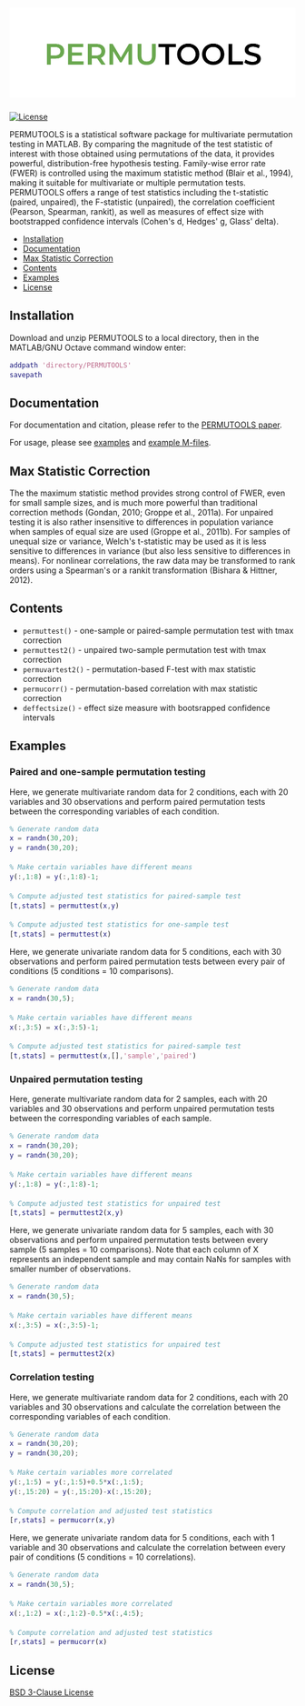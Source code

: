 # <img src="docs/permutools_logo.png">

[![License](https://img.shields.io/badge/License-BSD%203--Clause-blue.svg)](https://opensource.org/licenses/BSD-3-Clause)

PERMUTOOLS is a statistical software package for multivariate permutation testing in MATLAB. By comparing the magnitude of the test statistic of interest with those obtained using permutations of the data, it provides powerful, distribution-free hypothesis testing. Family-wise error rate (FWER) is controlled using the maximum statistic method (Blair et al., 1994), making it suitable for multivariate or multiple permutation tests. PERMUTOOLS offers a range of test statistics including the t-statistic (paired, unpaired), the F-statistic (unpaired), the correlation coefficient (Pearson, Spearman, rankit), as well as measures of effect size with bootstrapped confidence intervals (Cohen's d, Hedges' g, Glass' delta).

- [Installation](#installation)
- [Documentation](#documentation)
- [Max Statistic Correction](#max-statistic-correction)
- [Contents](#contents)
- [Examples](#examples)
- [License](#license)

## Installation

Download and unzip PERMUTOOLS to a local directory, then in the MATLAB/GNU Octave command window enter:

```matlab
addpath 'directory/PERMUTOOLS'
savepath
```

## Documentation

For documentation and citation, please refer to the [PERMUTOOLS paper](docs/Crosse_etal_2018.pdf).

For usage, please see [examples](#examples) and [example M-files](examples).

## Max Statistic Correction

The the maximum statistic method provides strong control of FWER, even for small sample sizes, and is much more powerful than traditional correction methods (Gondan, 2010; Groppe et al., 2011a). For unpaired testing it is also rather insensitive to differences in population variance when samples of equal size are used (Groppe et al., 2011b). For samples of unequal size or variance, Welch's t-statistic may be used as it is less sensitive to differences in variance (but also less sensitive to differences in means). For nonlinear correlations, the raw data may be transformed to rank orders using a Spearman's or a rankit transformation (Bishara & Hittner, 2012).

## Contents

* `permuttest()` - one-sample or paired-sample permutation test with tmax correction
* `permuttest2()` - unpaired two-sample permutation test with tmax correction
* `permuvartest2()` - permutation-based F-test with max statistic correction
* `permucorr()` - permutation-based correlation with max statistic correction
* `deffectsize()` - effect size measure with bootsrapped confidence intervals

## Examples

### Paired and one-sample permutation testing

Here, we generate multivariate random data for 2 conditions, each with 20 variables and 30 observations and perform paired permutation tests between the corresponding variables of each condition.

```matlab
% Generate random data
x = randn(30,20);
y = randn(30,20);

% Make certain variables have different means
y(:,1:8) = y(:,1:8)-1;

% Compute adjusted test statistics for paired-sample test
[t,stats] = permuttest(x,y)

% Compute adjusted test statistics for one-sample test
[t,stats] = permuttest(x)
```

Here, we generate univariate random data for 5 conditions, each with 30 observations and perform paired permutation tests between every pair of conditions (5 conditions = 10 comparisons).

```matlab
% Generate random data
x = randn(30,5);

% Make certain variables have different means
x(:,3:5) = x(:,3:5)-1;

% Compute adjusted test statistics for paired-sample test
[t,stats] = permuttest(x,[],'sample','paired')
```

### Unpaired permutation testing

Here, generate multivariate random data for 2 samples, each with 20 variables and 30 observations and perform unpaired permutation tests between the corresponding variables of each sample.

```matlab
% Generate random data
x = randn(30,20);
y = randn(30,20);

% Make certain variables have different means
y(:,1:8) = y(:,1:8)-1;

% Compute adjusted test statistics for unpaired test
[t,stats] = permuttest2(x,y)
```

Here, we generate univariate random data for 5 samples, each with 30 observations and perform unpaired permutation tests between every sample (5 samples = 10 comparisons). Note that each column of X represents an independent sample and may contain NaNs for samples with smaller number of observations.

```matlab
% Generate random data
x = randn(30,5);

% Make certain variables have different means
x(:,3:5) = x(:,3:5)-1;

% Compute adjusted test statistics for unpaired test
[t,stats] = permuttest2(x)
```

### Correlation testing

Here, we generate multivariate random data for 2 conditions, each with 20 variables and 30 observations and calculate the correlation between the corresponding variables of each condition.

```matlab
% Generate random data
x = randn(30,20);
y = randn(30,20);

% Make certain variables more correlated
y(:,1:5) = y(:,1:5)+0.5*x(:,1:5);
y(:,15:20) = y(:,15:20)-x(:,15:20);

% Compute correlation and adjusted test statistics
[r,stats] = permucorr(x,y)
```

Here, we generate univariate random data for 5 conditions, each with 1 variable and 30 observations and calculate the correlation between every pair of conditions (5 conditions = 10 correlations).

```matlab
% Generate random data
x = randn(30,5);

% Make certain variables more correlated
x(:,1:2) = x(:,1:2)-0.5*x(:,4:5);

% Compute correlation and adjusted test statistics
[r,stats] = permucorr(x)
```

## License

[BSD 3-Clause License](LICENSE)